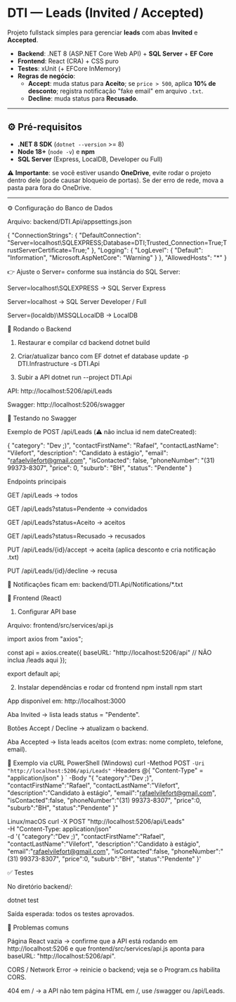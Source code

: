# DTI — Leads (Invited / Accepted)

Projeto fullstack simples para gerenciar **leads** com abas **Invited** e **Accepted**.

- **Backend**: .NET 8 (ASP.NET Core Web API) + **SQL Server** + **EF Core**
- **Frontend**: React (CRA) + CSS puro
- **Testes**: xUnit (+ EFCore InMemory)
- **Regras de negócio**:
  - **Accept**: muda status para **Aceito**; se `price > 500`, aplica **10% de desconto**; registra notificação "fake email" em arquivo `.txt`.
  - **Decline**: muda status para **Recusado**.


---

## ⚙️ Pré-requisitos

- **.NET 8 SDK** (`dotnet --version` >= 8)
- **Node 18+** (`node -v`) e **npm**
- **SQL Server** (Express, LocalDB, Developer ou Full)

⚠️ **Importante**: se você estiver usando **OneDrive**, evite rodar o projeto dentro dele (pode causar bloqueio de portas). Se der erro de rede, mova a pasta para fora do OneDrive.

---

⚙️ Configuração do Banco de Dados

Arquivo: backend/DTI.Api/appsettings.json

{
  "ConnectionStrings": {
    "DefaultConnection": "Server=localhost\\SQLEXPRESS;Database=DTI;Trusted_Connection=True;TrustServerCertificate=True;"
  },
  "Logging": {
    "LogLevel": { "Default": "Information", "Microsoft.AspNetCore": "Warning" }
  },
  "AllowedHosts": "*"
}


👉 Ajuste o Server= conforme sua instância do SQL Server:

Server=localhost\\SQLEXPRESS → SQL Server Express

Server=localhost → SQL Server Developer / Full

Server=(localdb)\\MSSQLLocalDB → LocalDB

🚀 Rodando o Backend
1) Restaurar e compilar
cd backend
dotnet build

2) Criar/atualizar banco com EF
dotnet ef database update -p DTI.Infrastructure -s DTI.Api

3) Subir a API
dotnet run --project DTI.Api


API: http://localhost:5206/api/Leads

Swagger: http://localhost:5206/swagger

🧪 Testando no Swagger

Exemplo de POST /api/Leads (⚠️ não inclua id nem dateCreated):

{
  "category": "Dev ;)",
  "contactFirstName": "Rafael",
  "contactLastName": "Vilefort",
  "description": "Candidato à estágio",
  "email": "rafaelvilefort@gmail.com",
  "isContacted": false,
  "phoneNumber": "(31) 99373-8307",
  "price": 0,
  "suburb": "BH",
  "status": "Pendente"
}

Endpoints principais

GET /api/Leads → todos

GET /api/Leads?status=Pendente → convidados

GET /api/Leads?status=Aceito → aceitos

GET /api/Leads?status=Recusado → recusados

PUT /api/Leads/{id}/accept → aceita (aplica desconto e cria notificação .txt)

PUT /api/Leads/{id}/decline → recusa

📂 Notificações ficam em:
backend/DTI.Api/Notifications/*.txt

🎨 Frontend (React)
1) Configurar API base

Arquivo: frontend/src/services/api.js

import axios from "axios";

const api = axios.create({
  baseURL: "http://localhost:5206/api" // NÃO inclua /leads aqui
});

export default api;

2) Instalar dependências e rodar
cd frontend
npm install
npm start


App disponível em: http://localhost:3000

Aba Invited → lista leads status = "Pendente".

Botões Accept / Decline → atualizam o backend.

Aba Accepted → lista leads aceitos (com extras: nome completo, telefone, email).

🔧 Exemplo via cURL
PowerShell (Windows)
curl -Method POST `
  -Uri "http://localhost:5206/api/Leads" `
  -Headers @{ "Content-Type" = "application/json" } `
  -Body "{
    \"category\":\"Dev ;)\",
    \"contactFirstName\":\"Rafael\",
    \"contactLastName\":\"Vilefort\",
    \"description\":\"Candidato à estágio\",
    \"email\":\"rafaelvilefort@gmail.com\",
    \"isContacted\":false,
    \"phoneNumber\":\"(31) 99373-8307\",
    \"price\":0,
    \"suburb\":\"BH\",
    \"status\":\"Pendente\"
  }"

Linux/macOS
curl -X POST "http://localhost:5206/api/Leads" \
  -H "Content-Type: application/json" \
  -d '{
    "category":"Dev ;)",
    "contactFirstName":"Rafael",
    "contactLastName":"Vilefort",
    "description":"Candidato à estágio",
    "email":"rafaelvilefort@gmail.com",
    "isContacted":false,
    "phoneNumber":"(31) 99373-8307",
    "price":0,
    "suburb":"BH",
    "status":"Pendente"
  }'

✅ Testes

No diretório backend/:

dotnet test


Saída esperada: todos os testes aprovados.

🐛 Problemas comuns

Página React vazia → confirme que a API está rodando em http://localhost:5206 e que frontend/src/services/api.js aponta para baseURL: "http://localhost:5206/api".

CORS / Network Error → reinicie o backend; veja se o Program.cs habilita CORS.

404 em / → a API não tem página HTML em /, use /swagger ou /api/Leads.
